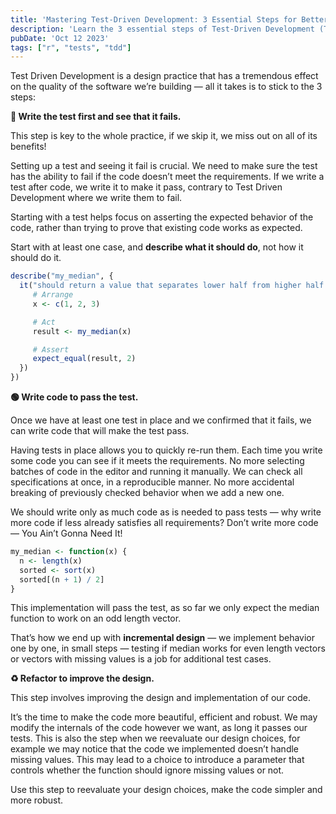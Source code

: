 ```yaml
---
title: 'Mastering Test-Driven Development: 3 Essential Steps for Better Code'
description: 'Learn the 3 essential steps of Test-Driven Development (TDD) to improve code quality and development speed.'
pubDate: 'Oct 12 2023'
tags: ["r", "tests", "tdd"]
---
```


Test Driven Development is a design practice that has a tremendous effect on the quality of the software we’re building — all it takes is to stick to the 3 steps:

**🔴 Write the test first and see that it fails.**

This step is key to the whole practice, if we skip it, we miss out on all of its benefits!

Setting up a test and seeing it fail is crucial. We need to make sure the test has the ability to fail if the code doesn’t meet the requirements. If we write a test after code, we write it to make it pass, contrary to Test Driven Development where we write them to fail.

Starting with a test helps focus on asserting the expected behavior of the code, rather than trying to prove that existing code works as expected.

Start with at least one case, and **describe what it should do**, not how it should do it.

```r
describe("my_median", {
  it("should return a value that separates lower half from higher half of a sample", {
     # Arrange
     x <- c(1, 2, 3)

     # Act
     result <- my_median(x)

     # Assert
     expect_equal(result, 2)
  })
})
```

**🟢 Write code to pass the test.**

Once we have at least one test in place and we confirmed that it fails, we can write code that will make the test pass.

Having tests in place allows you to quickly re-run them. Each time you write some code you can see if it meets the requirements. No more selecting batches of code in the editor and running it manually. We can check all specifications at once, in a reproducible manner. No more accidental breaking of previously checked behavior when we add a new one.

We should write only as much code as is needed to pass tests — why write more code if less already satisfies all requirements? Don’t write more code — You Ain’t Gonna Need It!

```r
my_median <- function(x) {
  n <- length(x)
  sorted <- sort(x)
  sorted[(n + 1) / 2]
}
```

This implementation will pass the test, as so far we only expect the median function to work on an odd length vector.

That’s how we end up with **incremental design** — we implement behavior one by one, in small steps — testing if median works for even length vectors or vectors with missing values is a job for additional test cases.

**♻️ Refactor to improve the design.**

This step involves improving the design and implementation of our code.

It’s the time to make the code more beautiful, efficient and robust. We may modify the internals of the code however we want, as long it passes our tests. This is also the step when we reevaluate our design choices, for example we may notice that the code we implemented doesn’t handle missing values. This may lead to a choice to introduce a parameter that controls whether the function should ignore missing values or not.

Use this step to reevaluate your design choices, make the code simpler and more robust.
